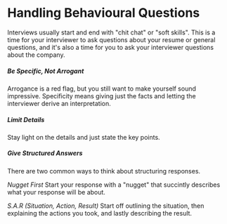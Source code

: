 # Handling Behavioural Questions

Interviews usually start and end with "chit chat" or "soft skills". This is a time for your interviewer to ask questions about your resume or general questions, and it's also a time for you to ask your interviewer questions about the company.

##### Be Specific, Not Arrogant
Arrogance is a red flag, but you still want to make yourself sound impressive. Specificity means giving just the facts and letting the interviewer derive an interpretation.

##### Limit Details
Stay light on the details and just state the key points. 

##### Give Structured Answers
There are two common ways to think about structuring responses. 

*Nugget First*
Start your response with a "nugget" that succintly describes what your response will be about.

*S.A.R (Situation, Action, Result)*
Start off outlining the situation, then explaining the actions you took, and lastly describing the result.